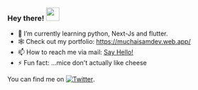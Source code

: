 ### Hey there! <img src="https://raw.githubusercontent.com/MartinHeinz/MartinHeinz/master/wave.gif" width="30px">



- 🌱 I’m currently learning python, Next-Js and flutter.
- 🕸  Check out my portfolio: https://muchaisamdev.web.app/
- 📫 How to reach me via mail: <a href= "mailto:muchai.samson10@gmail.com">Say Hello!</a>
- ⚡ Fun fact: ...mice don't actually like cheese

<!-- Actual text -->

You can find me on [![Twitter][1.2]][1].

<!-- Icons -->

[1.2]: http://i.imgur.com/wWzX9uB.png (twitter icon without padding)

<!-- Links to your social media accounts -->

[1]: https://twitter.com/19__sam


